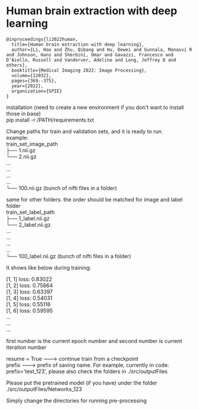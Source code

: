 # Human brain extraction with deep learning

```
@inproceedings{li2022human,
  title={Human brain extraction with deep learning},
  author={Li, Hao and Zhu, Qibang and Hu, Dewei and Gunnala, Manasvi R and Johnson, Hans and Sherbini, Omar and Gavazzi, Francesco and D’Aiello, Russell and Vanderver, Adeline and Long, Jeffrey D and others},
  booktitle={Medical Imaging 2022: Image Processing},
  volume={12032},
  pages={369--375},
  year={2022},
  organization={SPIE}
}
```

installation (need to create a new environment if you don't want to install those in base) <br />
pip install -r /PATH/requirements.txt <br />



Change paths for train and validation sets, and it is ready to run. <br />
example: <br />
train_set_image_path <br />
├── 1.nii.gz <br />
└── 2.nii.gz <br />
... <br />
... <br />
... <br />
... <br />
└── 100.nii.gz (bunch of nifti files in a folder) <br />


same for other folders. the order should be matched for image and label folder <br />
train_set_label_path <br />
├── 1_label.nii.gz <br />
└── 2_label.nii.gz <br />
... <br />
... <br />
... <br />
... <br />
└── 100_label.nii.gz (bunch of nifti files in a folder) <br />





It shows like below during training: <br />

[1,     1] loss: 0.83022  <br />
[1,     2] loss: 0.75864  <br />
[1,     3] loss: 0.63397  <br />
[1,     4] loss: 0.54031  <br />
[1,     5] loss: 0.55116  <br />
[1,     6] loss: 0.59595  <br />
... <br />
... <br />
... <br />

first number is the current epoch number and second number is current iteration number <br />




resume = True ---> continue train from a checkpoint <br />
prefix ---> prefix of saving name. For example, currently in code: prefix='test_123', please also check the folders in ./src/outputFiles <br />



Please put the pretrained model (if you have) under the folder ./src/outputFiles/Networks_123 <br />


Simply change the directories for running pre-processing <br />






